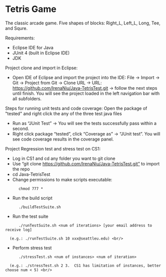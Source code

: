 Tetris Game
======

The classic arcade game. Five shapes of blocks: Right_L, Left_L, Long, Tee, and Squre.

Requirements:
* Eclipse IDE for Java
* JUnit 4 (built in Eclipse IDE)
* JDK

Project clone and import in Eclipse:
* Open IDE of Eclipse and import the project into the IDE:
File →  Import → Git → Project from Git → Clone URL → URL: https://github.com/IrenaNiu/Java-TetrisTest.git → follow the next steps until finish.
You will see the project loaded in the left navigation bar with all subfolders.

Steps for running unit tests and code coverage:
Open the package of "tested" and right click the any of the three test java files
* Run as “JUnit Test” → You will see the tests successfully pass within a second.
* Right click package “tested”, click “Coverage as” → “JUnit test”. You will see code coverage results in the coverage panel.

Project Regression test and stress test on CS1:
* Log in CS1 and cd any folder you want to git clone
* Use “git clone https://github.com/IrenaNiu/Java-TetrisTest.git” to import the repo
* cd Java-TetrisTest
* Change permissions to make scripts executable: 
```
      chmod 777 *
```
* Run the build script
```
      ./buildTestSuite.sh
```
* Run the test suite
```
      ./runTestSuite.sh <num of iterations> [your email address to receive log]
```
      (e.g.: ./runTestSuite.sh 10 xxx@seattleu.edu) <br/>
* Perform stress test
```
      ./stressTest.sh <num of instances> <num of iteration> 
```
      (e.g.: ./stressTest.sh 2 3.  CS1 has limitation of instances, better choose num < 5) <br/>


